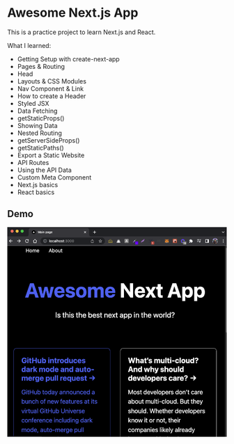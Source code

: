 # Awesome Next.js App

This is a practice project to learn Next.js and React.

What I learned:

- Getting Setup with create-next-app
- Pages & Routing
- Head
- Layouts & CSS Modules
- Nav Component & Link
- How to create a Header
- Styled JSX
- Data Fetching
- getStaticProps()
- Showing Data
- Nested Routing
- getServerSideProps()
- getStaticPaths()
- Export a Static Website
- API Routes
- Using the API Data
- Custom Meta Component
- Next.js basics
- React basics

## Demo

<p align="center"><img src ="demo.png" /></p>

